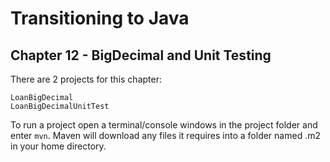 # Transitioning to Java
## Chapter 12 - BigDecimal and Unit Testing

There are 2 projects for this chapter:

    LoanBigDecimal
	LoanBigDecimalUnitTest
	
To run a project open a terminal/console windows in the project folder and enter `mvn`. Maven will download any files it requires into a folder named .m2 in your home directory.

